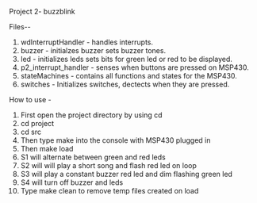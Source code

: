 Project 2- buzzblink


Files--
1. wdInterruptHandler - handles interrupts.
2. buzzer - initialzes buzzer sets buzzer tones.
3. led - initializes leds sets bits for green led or red to be displayed.
4. p2_interrupt_handler - senses when buttons are pressed on MSP430.
5. stateMachines - contains all functions and states for the MSP430.
6. switches - Initializes switches, dectects when they are pressed.

How to use -
1. First open the project directory by using cd
2. cd project
3. cd src
4. Then type make into the console with MSP430 plugged in
5. Then make load
6. S1 will alternate between green and red leds
7. S2 will will play a short song and flash red led on loop
8. S3 will play a constant buzzer red led and dim flashing green led
9. S4 will turn off buzzer and leds
10. Type make clean to remove temp files created on load

